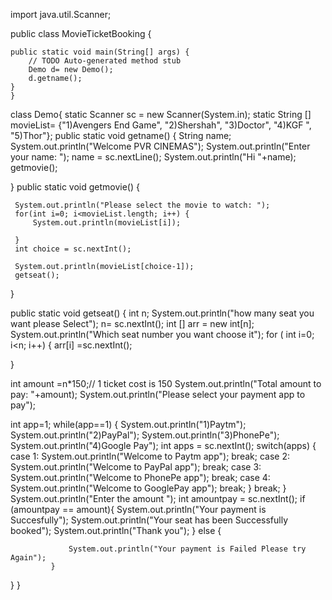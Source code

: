 import java.util.Scanner;

public class MovieTicketBooking {

	public static void main(String[] args) {
		// TODO Auto-generated method stub
		Demo d= new Demo();
		d.getname();
	}
	}
 class Demo{
		static Scanner sc = new Scanner(System.in);
		 static String [] movieList= {"1)Avengers End Game", "2)Shershah", "3)Doctor", "4)KGF ", "5)Thor"};
 public static void getname() {
	 String name;
	 System.out.println("Welcome PVR CINEMAS");
	 System.out.println("Enter your name: ");
	 name = sc.nextLine();
	 System.out.println("Hi "+name);
	 getmovie();
	 
	 
 }
 public static void getmovie() {
	
	 System.out.println("Please select the movie to watch: ");
	 for(int i=0; i<movieList.length; i++) {
		 System.out.println(movieList[i]);
		
	 }
	 int choice = sc.nextInt();
	 
	 System.out.println(movieList[choice-1]);  
	 getseat();
	 
 }
 
 public static void getseat() {
	 int n;
	 System.out.println("how many seat you want please Select");
	 n= sc.nextInt();
	 int [] arr = new int[n];
System.out.println("Which seat number you want choose it");
for ( int i=0; i<n; i++) {
	arr[i] =sc.nextInt();
	
}

int amount =n*150;// 1 ticket cost is 150
System.out.println("Total amount to pay: "+amount);
System.out.println("Please select your payment app to pay");

int app=1;
while(app==1) {
	System.out.println("1)Paytm");
	System.out.println("2)PayPal");
	System.out.println("3)PhonePe");
	System.out.println("4)Google Pay");
	int apps = sc.nextInt();
	switch(apps) {
	case 1:
		System.out.println("Welcome to Paytm app");
		break;
	case 2:
		System.out.println("Welcome to PayPal app");
		break;
	case 3:
		System.out.println("Welcome to PhonePe app");
		break;
	case 4:
		System.out.println("Welcome to GooglePay app");
		break;
	}
	break;
}
            System.out.println("Enter the amount ");
          int amountpay = sc.nextInt();
             if (amountpay == amount){
	System.out.println("Your payment is Succesfully");
	System.out.println("Your seat has been Successfully booked");
	System.out.println("Thank you");
             }
             else {
            	
            	 System.out.println("Your payment is Failed Please try Again");
             }
             
 }
 }



	

	
